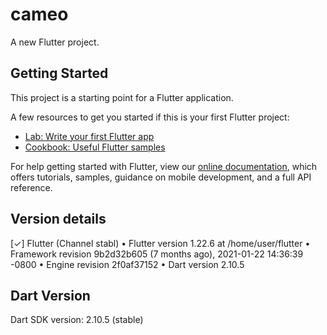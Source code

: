 # cameo

A new Flutter project.

## Getting Started

This project is a starting point for a Flutter application.

A few resources to get you started if this is your first Flutter project:

- [Lab: Write your first Flutter app](https://flutter.dev/docs/get-started/codelab)
- [Cookbook: Useful Flutter samples](https://flutter.dev/docs/cookbook)

For help getting started with Flutter, view our
[online documentation](https://flutter.dev/docs), which offers tutorials,
samples, guidance on mobile development, and a full API reference.

## Version details
[✓] Flutter (Channel stabl)
    • Flutter version 1.22.6 at /home/user/flutter
    • Framework revision 9b2d32b605 (7 months ago), 2021-01-22 14:36:39 -0800
    • Engine revision 2f0af37152
    • Dart version 2.10.5
    
## Dart Version
Dart SDK version: 2.10.5 (stable)

